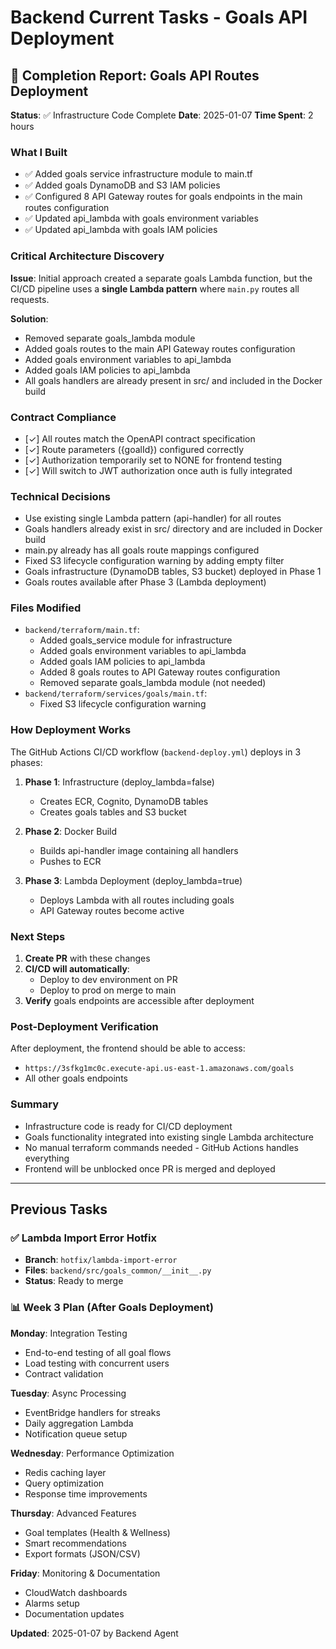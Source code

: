 # Backend Current Tasks - Goals API Deployment

## 🔄 Completion Report: Goals API Routes Deployment
**Status**: ✅ Infrastructure Code Complete
**Date**: 2025-01-07
**Time Spent**: 2 hours

### What I Built
- ✅ Added goals service infrastructure module to main.tf
- ✅ Added goals DynamoDB and S3 IAM policies
- ✅ Configured 8 API Gateway routes for goals endpoints in the main routes configuration
- ✅ Updated api_lambda with goals environment variables
- ✅ Updated api_lambda with goals IAM policies

### Critical Architecture Discovery
**Issue**: Initial approach created a separate goals Lambda function, but the CI/CD pipeline uses a **single Lambda pattern** where `main.py` routes all requests.

**Solution**: 
- Removed separate goals_lambda module
- Added goals routes to the main API Gateway routes configuration
- Added goals environment variables to api_lambda
- Added goals IAM policies to api_lambda
- All goals handlers are already present in src/ and included in the Docker build

### Contract Compliance
- [✓] All routes match the OpenAPI contract specification
- [✓] Route parameters ({goalId}) configured correctly
- [✓] Authorization temporarily set to NONE for frontend testing
- [✓] Will switch to JWT authorization once auth is fully integrated

### Technical Decisions
- Use existing single Lambda pattern (api-handler) for all routes
- Goals handlers already exist in src/ directory and are included in Docker build
- main.py already has all goals route mappings configured
- Fixed S3 lifecycle configuration warning by adding empty filter
- Goals infrastructure (DynamoDB tables, S3 bucket) deployed in Phase 1
- Goals routes available after Phase 3 (Lambda deployment)

### Files Modified
- `backend/terraform/main.tf`:
  - Added goals_service module for infrastructure
  - Added goals environment variables to api_lambda
  - Added goals IAM policies to api_lambda
  - Added 8 goals routes to API Gateway routes configuration
  - Removed separate goals_lambda module (not needed)
- `backend/terraform/services/goals/main.tf`:
  - Fixed S3 lifecycle configuration warning

### How Deployment Works

The GitHub Actions CI/CD workflow (`backend-deploy.yml`) deploys in 3 phases:

1. **Phase 1**: Infrastructure (deploy_lambda=false)
   - Creates ECR, Cognito, DynamoDB tables
   - Creates goals tables and S3 bucket

2. **Phase 2**: Docker Build
   - Builds api-handler image containing all handlers
   - Pushes to ECR

3. **Phase 3**: Lambda Deployment (deploy_lambda=true)
   - Deploys Lambda with all routes including goals
   - API Gateway routes become active

### Next Steps
1. **Create PR** with these changes
2. **CI/CD will automatically**:
   - Deploy to dev environment on PR
   - Deploy to prod on merge to main
3. **Verify** goals endpoints are accessible after deployment

### Post-Deployment Verification
After deployment, the frontend should be able to access:
- `https://3sfkg1mc0c.execute-api.us-east-1.amazonaws.com/goals`
- All other goals endpoints

### Summary
- Infrastructure code is ready for CI/CD deployment
- Goals functionality integrated into existing single Lambda architecture
- No manual terraform commands needed - GitHub Actions handles everything
- Frontend will be unblocked once PR is merged and deployed

---

## Previous Tasks

### ✅ Lambda Import Error Hotfix
- **Branch**: `hotfix/lambda-import-error`
- **Files**: `backend/src/goals_common/__init__.py`
- **Status**: Ready to merge

### 📊 Week 3 Plan (After Goals Deployment)

**Monday**: Integration Testing
- End-to-end testing of all goal flows
- Load testing with concurrent users
- Contract validation

**Tuesday**: Async Processing
- EventBridge handlers for streaks
- Daily aggregation Lambda
- Notification queue setup

**Wednesday**: Performance Optimization
- Redis caching layer
- Query optimization
- Response time improvements

**Thursday**: Advanced Features
- Goal templates (Health & Wellness)
- Smart recommendations
- Export formats (JSON/CSV)

**Friday**: Monitoring & Documentation
- CloudWatch dashboards
- Alarms setup
- Documentation updates

**Updated**: 2025-01-07 by Backend Agent
